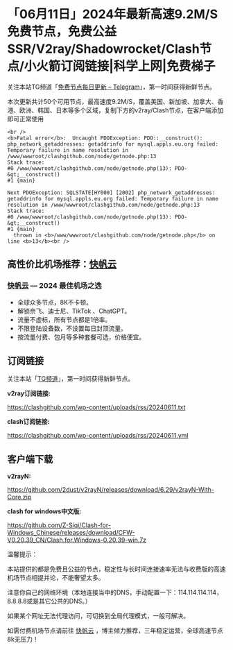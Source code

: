 # 「06月11日」2024年最新高速9.2M/S免费节点，免费公益SSR/V2ray/Shadowrocket/Clash节点/小火箭订阅链接|科学上网|免费梯子
关注本站TG频道「[免费节点每日更新 – Telegram](https://t.me/s/v2raydailyupdate)」，第一时间获得新鲜节点。

本次更新共计50个可用节点，最高速度9.2M/S，覆盖美国、新加坡、加拿大、香港、欧洲、韩国、日本等多个区域，复制下方的v2ray/Clash节点，在客户端添加即可正常使用

```
<br />
<b>Fatal error</b>:  Uncaught PDOException: PDO::__construct(): php_network_getaddresses: getaddrinfo for mysql.appls.eu.org failed: Temporary failure in name resolution in /www/wwwroot/clashgithub.com/node/getnode.php:13
Stack trace:
#0 /www/wwwroot/clashgithub.com/node/getnode.php(13): PDO-&gt;__construct()
#1 {main}

Next PDOException: SQLSTATE[HY000] [2002] php_network_getaddresses: getaddrinfo for mysql.appls.eu.org failed: Temporary failure in name resolution in /www/wwwroot/clashgithub.com/node/getnode.php:13
Stack trace:
#0 /www/wwwroot/clashgithub.com/node/getnode.php(13): PDO-&gt;__construct()
#1 {main}
  thrown in <b>/www/wwwroot/clashgithub.com/node/getnode.php</b> on line <b>13</b><br />

```

## 高性价比机场推荐：<a href="https://kfyun.uk" target="_blank">快帆云</a>

### [快帆云](https://kfyun.uk) — 2024 最佳机场之选

- 全球众多节点，8K不卡顿。
- 解锁奈飞、迪士尼、TikTok 、ChatGPT。
- 流量不虚标，所有节点都是1倍率。
- 不限登陆设备数，不设置每日封顶流量。
- 按流量付费、包月等多种套餐可选，价格便宜。

## 订阅链接

关注本站「[TG频道](https://t.me/s/v2raydailyupdate)」，第一时间获得新鲜节点。

**v2ray订阅链接:**

https://clashgithub.com/wp-content/uploads/rss/20240611.txt

**clash订阅链接:**

https://clashgithub.com/wp-content/uploads/rss/20240611.yml

## 客户端下载

**v2rayN:**

https://github.com/2dust/v2rayN/releases/download/6.29/v2rayN-With-Core.zip

**clash for windows中文版:**

https://github.com/Z-Siqi/Clash-for-Windows_Chinese/releases/download/CFW-V0.20.39_CN/Clash.for.Windows-0.20.39-win.7z

温馨提示：

本站提供的都是免费且公益的节点，稳定性与长时间连接速率无法与收费版的高速机场节点相提并论，不能奢望太多。

注意你自己的网络环境（本地连接当中的DNS，手动配置一下：114.114.114.114，8.8.8.8或是其它公共的DNS。）

如果某个网址无法代理访问，可切换到全局代理模式，一般可解决。

如需付费机场节点请前往 [快帆云](https://kfcloud.xyz/#/register?code=srOLpruw) ，博主倾力推荐，三年稳定运营，全球高速节点8k无压力！